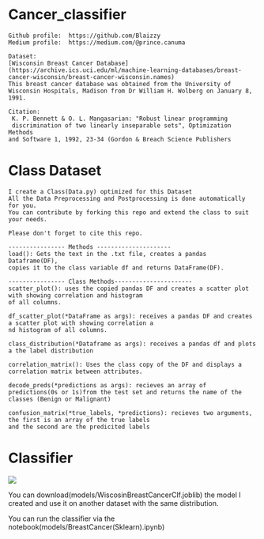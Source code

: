 # Cancer_classifier

    Github profile:  https://github.com/Blaizzy
    Medium profile:  https://medium.com/@prince.canuma

    Dataset:
    [Wisconsin Breast Cancer Database](https://archive.ics.uci.edu/ml/machine-learning-databases/breast-cancer-wisconsin/breast-cancer-wisconsin.names)
    This breast cancer database was obtained from the University of Wisconsin Hospitals, Madison from Dr William H. Wolberg on January 8, 1991.
    
    Citation:
     K. P. Bennett & O. L. Mangasarian: "Robust linear programming
     discrimination of two linearly inseparable sets", Optimization Methods
    and Software 1, 1992, 23-34 (Gordon & Breach Science Publishers
# Class Dataset
    I create a Class(Data.py) optimized for this Dataset
    All the Data Preprocessing and Postprocessing is done automatically for you. 
    You can contribute by forking this repo and extend the class to suit your needs.
    
    Please don't forget to cite this repo.
    
    ---------------- Methods ---------------------
    load(): Gets the text in the .txt file, creates a pandas Dataframe(DF),
    copies it to the class variable df and returns DataFrame(DF).

    ---------------- Class Methods----------------------
    scatter_plot(): uses the copied pandas DF and creates a scatter plot with showing correlation and histogram
    of all columns.

    df_scatter_plot(*DataFrame as args): receives a pandas DF and creates a scatter plot with showing correlation a
    nd histogram of all columns.

    class_distribution(*Dataframe as args): receives a pandas df and plots a the label distribution

    correlation_matrix(): Uses the class copy of the DF and displays a correlation matrix between attributes.

    decode_preds(*predictions as args): recieves an array of predictions(0s or 1s)from the test set and returns the name of the
    classes (Benign or Malignant)

    confusion_matrix(*true_labels, *predictions): recieves two arguments, the first is an array of the true labels
    and the second are the predicited labels
    
# Classifier 

![](https://github.com/Blaizzy/Cancer_classifier/img/precision_50%.png)

You can download(models/WiscosinBreastCancerClf.joblib) the model I created and use it on another dataset with the same distribution.

You can run the classifier via the notebook(models/BreastCancer(Sklearn).ipynb)

